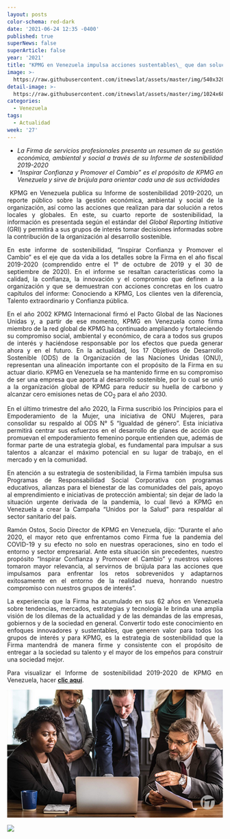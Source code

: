 ```yaml
---
layout: posts
color-schema: red-dark
date: '2021-06-24 12:35 -0400'
published: true
superNews: false
superArticle: false
year: '2021'
title: "KPMG en Venezuela impulsa acciones sustentables\_ que dan solución a retos locales y globales"
image: >-
  https://raw.githubusercontent.com/itnewslat/assets/master/img/540x320/Reunion-Ejecutivos-p.jpg
detail-image: >-
  https://raw.githubusercontent.com/itnewslat/assets/master/img/1024x680/Reunion-Ejecutivos-g.jpg
categories:
  - Venezuela
tags:
  - Actualidad
week: '27'
---
```

<ul style="list-style-type: disc; text-align: justify;">
	<li><em>La Firma de servicios profesionales presenta un resumen de su gestión económica, ambiental y social a través de su Informe de sostenibilidad 2019-2020</em></li>
	<li><em>“Inspirar Confianza y Promover el Cambio” es el propósito de KPMG en Venezuela y sirve de brújula para orientar cada una de sus actividades</em></li>
</ul>
<p style="text-align: justify;"> KPMG en Venezuela publica su Informe de sostenibilidad 2019-2020, un reporte público sobre la gestión económica, ambiental y social de la organización, así como las acciones que realizan para dar solución a retos locales y globales. En este, su cuarto reporte de sostenibilidad, la información es presentada según el estándar del <em>Global Reporting Initiative</em> (GRI) y permitirá a sus grupos de interés tomar decisiones informadas sobre la contribución de la organización al desarrollo sostenible.</p>
<p style="text-align: justify;">En este informe de sostenibilidad, “Inspirar Confianza y Promover el Cambio” es el eje que da vida a los detalles sobre la Firma en el año fiscal 2019-2020 (comprendido entre el 1° de octubre de 2019 y el 30 de septiembre de 2020). En el informe se resaltan características como la calidad, la confianza, la innovación y el compromiso que definen a la organización y que se demuestran con acciones concretas en los cuatro capítulos del informe: Conociendo a KPMG, Los clientes ven la diferencia, Talento extraordinario y Confianza pública.</p>
<p style="text-align: justify;">En el año 2002 KPMG Internacional firmó el Pacto Global de las Naciones Unidas y, a partir de ese momento, KPMG en Venezuela como firma miembro de la red global de KPMG ha continuado ampliando y fortaleciendo su compromiso social, ambiental y económico, de cara a todos sus grupos de interés y haciéndose responsable por los efectos que pueda generar ahora y en el futuro. En la actualidad, los 17 Objetivos de Desarrollo Sostenible (ODS) de la Organización de las Naciones Unidas (ONU), representan una alineación importante con el propósito de la Firma en su actuar diario. KPMG en Venezuela se ha mantenido firme en su compromiso de ser una empresa que aporta al desarrollo sostenible, por lo cual se unió a la organización global de KPMG para reducir su huella de carbono y alcanzar cero emisiones netas de CO<sub>2</sub> para el año 2030.</p>
<p style="text-align: justify;">En el último trimestre del año 2020, la Firma suscribió los Principios para el Empoderamiento de la Mujer, una iniciativa de ONU Mujeres, para consolidar su respaldo al ODS N° 5 “Igualdad de género”. Esta iniciativa permitirá centrar sus esfuerzos en el desarrollo de planes de acción que promuevan el empoderamiento femenino porque entienden que, además de formar parte de una estrategia global, es fundamental para impulsar a sus talentos a alcanzar el máximo potencial en su lugar de trabajo, en el mercado y en la comunidad.</p>
<p style="text-align: justify;">En atención a su estrategia de sostenibilidad, la Firma también impulsa sus Programas de Responsabilidad Social Corporativa con programas educativos, alianzas para el bienestar de las comunidades del país, apoyo al emprendimiento e iniciativas de protección ambiental; sin dejar de lado la situación urgente derivada de la pandemia, lo cual llevó a KPMG en Venezuela a crear la Campaña “Unidos por la Salud” para respaldar al sector sanitario del país.</p>
<p style="text-align: justify;">Ramón Ostos, Socio Director de KPMG en Venezuela, dijo: “Durante el año 2020, el mayor reto que enfrentamos como Firma fue la pandemia del COVID-19 y su efecto no solo en nuestras operaciones, sino en todo el entorno y sector empresarial. Ante esta situación sin precedentes, nuestro propósito “Inspirar Confianza y Promover el Cambio” y nuestros valores tomaron mayor relevancia, al servirnos de brújula para las acciones que impulsamos para enfrentar los retos sobrevenidos y adaptarnos exitosamente en el entorno de la realidad nueva, honrando nuestro compromiso con nuestros grupos de interés”.</p>
<p style="text-align: justify;">La experiencia que la Firma ha acumulado en sus 62 años en Venezuela sobre tendencias, mercados, estrategias y tecnología le brinda una amplia visión de los dilemas de la actualidad y de las demandas de las empresas, gobiernos y de la sociedad en general. Convertir todo este conocimiento en enfoques innovadores y sustentables, que generen valor para todos los grupos de interés y para KPMG, es la estrategia de sostenibilidad que la Firma mantendrá de manera firme y consistente con el propósito de entregar a la sociedad su talento y el mayor de los empeños para construir una sociedad mejor.</p>
<p style="text-align: justify;">Para visualizar el Informe de sostenibilidad 2019-2020 de KPMG en Venezuela, hacer <a href="https://home.kpmg/ve/es/home/insights/2021/06/informe-de-sostenibilidad-2019-2020.html"><strong>clic aquí</strong></a>.</p>

![](https://raw.githubusercontent.com/itnewslat/assets/master/img/540x320/Reunion-Ejecutivos-p.jpg)

<img src="https://tracker.metricool.com/c3po.jpg?hash=56f88a41e39ab42c063cc51676587a04"/>
